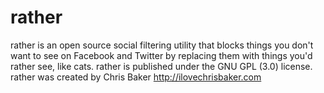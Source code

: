 # rather

rather is an open source social filtering utility that blocks things you don't want to see on Facebook and Twitter by replacing them with things you'd rather see, like cats. rather is published under the GNU GPL (3.0) license. rather was created by Chris Baker http://ilovechrisbaker.com

